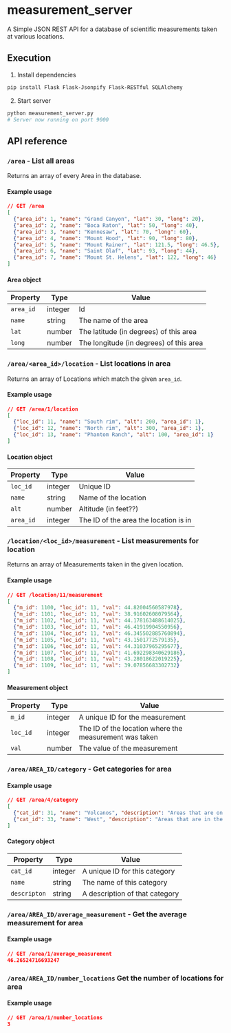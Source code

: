 # measurement_server

A Simple JSON REST API for a database of scientific measurements taken at various locations.

## Execution

1. Install dependencies

```bash
pip install Flask Flask-Jsonpify Flask-RESTful SQLAlchemy
```

2. Start server

```bash
python measurement_server.py
# Server now running on port 9000
```

## API reference

### `/area` - List all areas

Returns an array of every Area in the database.

#### Example usage

```json
// GET /area
[
  {"area_id": 1, "name": "Grand Canyon", "lat": 30, "long": 20},
  {"area_id": 2, "name": "Boca Raton", "lat": 50, "long": 40},
  {"area_id": 3, "name": "Kennesaw", "lat": 70, "long": 60},
  {"area_id": 4, "name": "Mount Hood", "lat": 90, "long": 80},
  {"area_id": 5, "name": "Mount Rainer", "lat": 121.5, "long": 46.5},
  {"area_id": 6, "name": "Saint Olaf", "lat": 93, "long": 44},
  {"area_id": 7, "name": "Mount St. Helens", "lat": 122, "long": 46}
]
```

#### Area object

| Property  | Type    | Value                                   |
| --------- | ------- | --------------------------------------- |
| `area_id` | integer | Id                                      |
| `name`    | string  | The name of the area                    |
| `lat`     | number  | The latitude (in degrees) of this area  |
| `long`    | number  | The longitude (in degrees) of this area |

### `/area/<area_id>/location` - List locations in area

Returns an array of Locations which match the given `area_id`.

#### Example usage

```json
// GET /area/1/location
[
  {"loc_id": 11, "name": "South rim", "alt": 200, "area_id": 1},
  {"loc_id": 12, "name": "North rim", "alt": 300, "area_id": 1},
  {"loc_id": 13, "name": "Phantom Ranch", "alt": 100, "area_id": 1}
]
```

#### Location object


| Property  | Type    | Value                                 |
| --------- | ------- | ------------------------------------- |
| `loc_id`  | integer | Unique ID                             |
| `name`    | string  | Name of the location                  |
| `alt`     | number  | Altitude (in feet??)                  |
| `area_id` | integer | The ID of the area the location is in |

### `/location/<loc_id>/measurement` - List measurements for location

Returns an array of Measurements taken in the given location.

#### Example usage

```json
// GET /location/11/measurement
[
  {"m_id": 1100, "loc_id": 11, "val": 44.82004560587978},
  {"m_id": 1101, "loc_id": 11, "val": 38.91602608079564},
  {"m_id": 1102, "loc_id": 11, "val": 44.178163488614025},
  {"m_id": 1103, "loc_id": 11, "val": 46.41919904550956},
  {"m_id": 1104, "loc_id": 11, "val": 46.345502885760894},
  {"m_id": 1105, "loc_id": 11, "val": 43.1501772579135},
  {"m_id": 1106, "loc_id": 11, "val": 44.31037965295677},
  {"m_id": 1107, "loc_id": 11, "val": 41.692298340629186},
  {"m_id": 1108, "loc_id": 11, "val": 43.28018622019225},
  {"m_id": 1109, "loc_id": 11, "val": 39.07856683302732}
]
```

#### Measurement object

| Property | Type    | Value                                                  |
| -------- | ------- | ------------------------------------------------------ |
| `m_id`   | integer | A unique ID for the measurement                        |
| `loc_id` | integer | The ID of the location where the measurement was taken |
| `val`    | number  | The value of the measurement                           |

### `/area/AREA_ID/category` - Get categories for area

#### Example usage

```json
// GET /area/4/category
[
  {"cat_id": 31, "name": "Volcanos", "description": "Areas that are on volcanoes"},
  {"cat_id": 33, "name": "West", "description": "Areas that are in the west"}
]
```

#### Category object

| Property     | Type    | Value                          |
| ------------ | ------- | ------------------------------ |
| `cat_id`     | integer | A unique ID for this category  |
| `name`       | string  | The name of this category      |
| `descripton` | string  | A description of that category |

### `/area/AREA_ID/average_measurement` - Get the average measurement for area

#### Example usage

```json
// GET /area/1/average_measurement
46.26524716693247
```

### `/area/AREA_ID/number_locations` Get the number of locations for area

#### Example usage

```json
// GET /area/1/number_locations
3
```